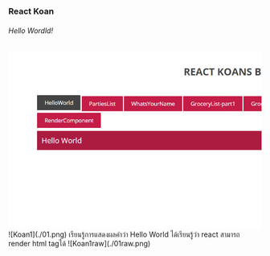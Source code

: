 ### React Koan

###### Hello Wordld!
<img src='./01.png'/>
![Koan1](./01.png)
  เรียนรู้การแสดงผลคำว่า Hello World ได้เรียนรู้ว่า react สามารถ render html tagได้
![Koan1raw](./01raw.png)
  
